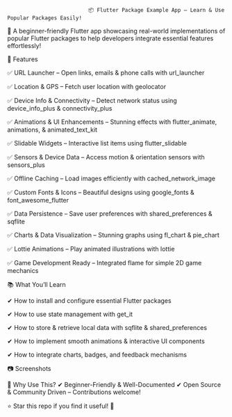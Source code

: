                               📦 Flutter Package Example App – Learn & Use Popular Packages Easily!
🚀 A beginner-friendly Flutter app showcasing real-world implementations of popular Flutter packages to help developers integrate essential features effortlessly!

🌟 Features

✅ URL Launcher – Open links, emails & phone calls with url_launcher

✅ Location & GPS – Fetch user location with geolocator

✅ Device Info & Connectivity – Detect network status using device_info_plus & connectivity_plus

✅ Animations & UI Enhancements – Stunning effects with flutter_animate, animations, & animated_text_kit

✅ Slidable Widgets – Interactive list items using flutter_slidable

✅ Sensors & Device Data – Access motion & orientation sensors with sensors_plus

✅ Offline Caching – Load images efficiently with cached_network_image

✅ Custom Fonts & Icons – Beautiful designs using google_fonts & font_awesome_flutter

✅ Data Persistence – Save user preferences with shared_preferences & sqflite

✅ Charts & Data Visualization – Stunning graphs using fl_chart & pie_chart

✅ Lottie Animations – Play animated illustrations with lottie

✅ Game Development Ready – Integrated flame for simple 2D game mechanics

📚 What You’ll Learn

✔ How to install and configure essential Flutter packages

✔ How to use state management with get_it

✔ How to store & retrieve local data with sqflite & shared_preferences

✔ How to implement smooth animations & interactive UI components

✔ How to integrate charts, badges, and feedback mechanisms

📷 Screenshots



🚀 Why Use This?
✔ Beginner-Friendly & Well-Documented
✔ Open Source & Community Driven – Contributions welcome!

⭐ Star this repo if you find it useful! 🚀
